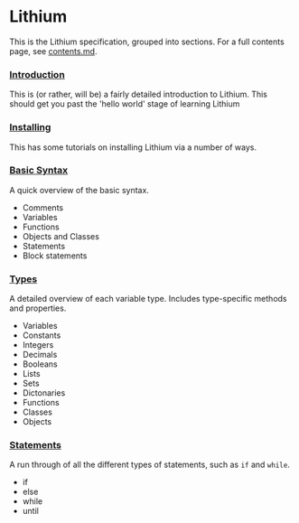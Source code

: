 Lithium
=======

This is the Lithium specification, grouped into sections. For a full contents page, see [contents.md](contents.md).

### [Introduction](introduction/index.md)

This is (or rather, will be) a fairly detailed introduction to Lithium. This should get you past the 'hello world' stage of learning Lithium

### [Installing](installing/index.md)

This has some tutorials on installing Lithium via a number of ways.

### [Basic Syntax](syntax/index.md)

A quick overview of the basic syntax.

* Comments
* Variables
* Functions
* Objects and Classes
* Statements
* Block statements

### [Types](types/index.md)

A detailed overview of each variable type. Includes type-specific methods and properties.

* Variables
* Constants
* Integers
* Decimals
* Booleans
* Lists
* Sets
* Dictonaries
* Functions
* Classes
* Objects

### [Statements](statements/index.md)

A run through of all the different types of statements, such as `if` and `while`.

* if
* else
* while
* until
